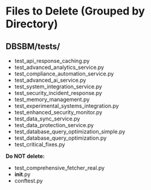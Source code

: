 # Files to Delete (Grouped by Directory)

## DBSBM/tests/
- test_api_response_caching.py
- test_advanced_analytics_service.py
- test_compliance_automation_service.py
- test_advanced_ai_service.py
- test_system_integration_service.py
- test_security_incident_response.py
- test_memory_management.py
- test_experimental_systems_integration.py
- test_enhanced_security_monitor.py
- test_data_sync_service.py
- test_data_protection_service.py
- test_database_query_optimization_simple.py
- test_database_query_optimization.py
- test_critical_fixes.py

**Do NOT delete:**
- test_comprehensive_fetcher_real.py
- __init__.py
- conftest.py
